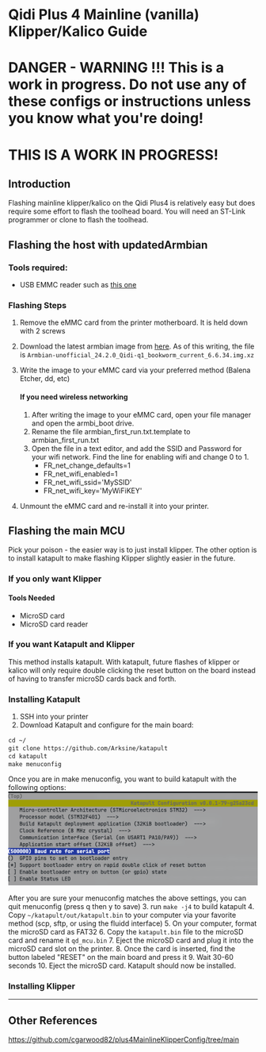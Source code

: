 # Qidi Plus 4 Mainline (vanilla) Klipper/Kalico Guide

# DANGER - WARNING !!! This is a work in progress. Do not use any of these configs or instructions unless you know what you're doing!
# THIS IS A WORK IN PROGRESS!

## Introduction
Flashing mainline klipper/kalico on the Qidi Plus4 is relatively easy but does require some effort to flash the toolhead board. You will need an ST-Link programmer or clone to flash the toolhead.

## Flashing the host with updatedArmbian
### Tools required:
* USB EMMC reader such as [this one](https://www.amazon.com/Vacatga-Adapter-EMMC-Adapter-52-6x16x10mm-2-07x0-63x0-39in/dp/B0D1MY7943?gQT=1)

### Flashing Steps
1. Remove the eMMC card from the printer motherboard. It is held down with 2 screws
2. Download the latest armbian image from [here](https://github.com/frap129/armbian_qidi-q1-pro/releases).
As of this writing, the file is `Armbian-unofficial_24.2.0_Qidi-q1_bookworm_current_6.6.34.img.xz`
3. Write the image to your eMMC card via your preferred method (Balena Etcher, dd, etc)

    #### If you need wireless networking
    1. After writing the image to your eMMC card, open your file manager and open the armbi_boot drive.
    2. Rename the file armbian_first_run.txt.template to armbian_first_run.txt
    3. Open the file in a text editor, and add the SSID and Password for your wifi network. Find the line for enabling wifi and change 0 to 1.
        * FR_net_change_defaults=1
        * FR_net_wifi_enabled=1
        * FR_net_wifi_ssid='MySSID'
        * FR_net_wifi_key='MyWiFiKEY'
4. Unmount the eMMC card and re-install it into your printer.

## Flashing the main MCU
Pick your poison - the easier way is to just install klipper. The other option is to install katapult to make flashing Klipper slightly easier in the future.

### If you only want Klipper
#### Tools Needed
* MicroSD card
* MicroSD card reader

### If you want Katapult and Klipper

This method installs katapult. With katapult, future flashes of klipper or kalico will only require double clicking the reset button on the
board instead of having to transfer microSD cards back and forth.

### Installing Katapult

1. SSH into your printer
2. Download Katapult and configure for the main board:
  ```
  cd ~/
  git clone https://github.com/Arksine/katapult
  cd katapult
  make menuconfig
  ```
  Once you are in make menuconfig, you want to build katapult with the following options:
  ![image](images/katapult_mainmcu.png)

  After you are sure your menuconfig matches the above settings, you can quit menuconfig (press q then y to save)
3. run `make -j4` to build katapult
4. Copy `~/katapult/out/katapult.bin` to your computer via your favorite method (scp, sftp, or using the fluidd interface)
5. On your computer, format the microSD card as FAT32
6. Copy the `katapult.bin` file to the microSD card and rename it `qd_mcu.bin`
7. Eject the microSD card and plug it into the microSD card slot on the printer.
8. Once the card is inserted, find the button labeled "RESET" on the main board and press it
9. Wait 30-60 seconds
10. Eject the microSD card. Katapult should now be installed.

### Installing Klipper


---
## Other References
https://github.com/cgarwood82/plus4MainlineKlipperConfig/tree/main
